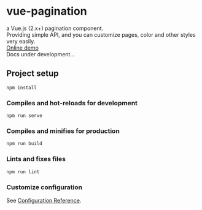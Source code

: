 # vue-pagination
a Vue.js (2.x+) pagination component.<br>
Providing simple API, and you can customize pages, color and other styles very easily.<br>
[Online demo](https://codepen.io/chelseachel/full/JjYQOZj) <br>
Docs under development...<br>

## Project setup
```
npm install
```

### Compiles and hot-reloads for development
```
npm run serve
```

### Compiles and minifies for production
```
npm run build
```

### Lints and fixes files
```
npm run lint
```

### Customize configuration
See [Configuration Reference](https://cli.vuejs.org/config/).
